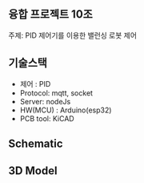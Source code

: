 ## 융합 프로젝트 10조
주제: PID 제어기를 이용한 밸런싱 로봇 제어

## 기술스택
- 제어 : PID 
- Protocol: mqtt, socket  
- Server: nodeJs  
- HW(MCU) : Arduino(esp32)
- PCB tool: KiCAD  

## Schematic 

## 3D Model